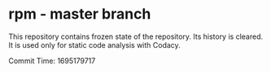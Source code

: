 # rpm - master branch

This repository contains frozen state of the repository.
Its history is cleared. It is used only for static code
analysis with Codacy.

Commit Time: 1695179717